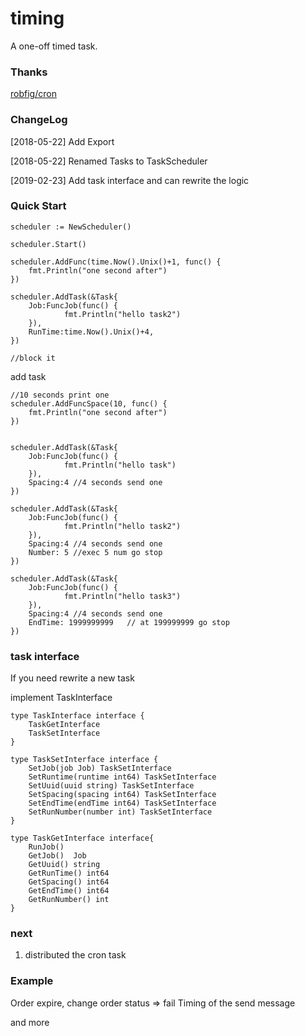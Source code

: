 # timing

A one-off timed task.

### Thanks

[robfig/cron](https://github.com/robfig/cron)

### ChangeLog

[2018-05-22]  Add Export

[2018-05-22]  Renamed Tasks to TaskScheduler

[2019-02-23]  Add task interface and can rewrite the logic


### Quick Start

```
scheduler := NewScheduler()

scheduler.Start()

scheduler.AddFunc(time.Now().Unix()+1, func() {
	fmt.Println("one second after")
})

scheduler.AddTask(&Task{
	Job:FuncJob(func() {
    		fmt.Println("hello task2")
    }),
    RunTime:time.Now().Unix()+4,
})

//block it
```

add task
```
//10 seconds print one
scheduler.AddFuncSpace(10, func() {
	fmt.Println("one second after")
})


scheduler.AddTask(&Task{
	Job:FuncJob(func() {
    		fmt.Println("hello task")
    }),
    Spacing:4 //4 seconds send one
})

scheduler.AddTask(&Task{
	Job:FuncJob(func() {
    		fmt.Println("hello task2")
    }),
    Spacing:4 //4 seconds send one
    Number: 5 //exec 5 num go stop
})

scheduler.AddTask(&Task{
	Job:FuncJob(func() {
    		fmt.Println("hello task3")
    }),
    Spacing:4 //4 seconds send one
    EndTime: 1999999999   // at 199999999 go stop
})
```

### task interface

If you need rewrite a new task

implement TaskInterface

```
type TaskInterface interface {
    TaskGetInterface
    TaskSetInterface
}

type TaskSetInterface interface {
    SetJob(job Job) TaskSetInterface
    SetRuntime(runtime int64) TaskSetInterface
    SetUuid(uuid string) TaskSetInterface
    SetSpacing(spacing int64) TaskSetInterface
    SetEndTime(endTime int64) TaskSetInterface
    SetRunNumber(number int) TaskSetInterface
}

type TaskGetInterface interface{
    RunJob()
    GetJob()  Job
    GetUuid() string
    GetRunTime() int64
    GetSpacing() int64
    GetEndTime() int64
    GetRunNumber() int
}
```

### next

1. distributed the cron task


### Example

Order expire, change order status => fail
Timing of the send message

and more